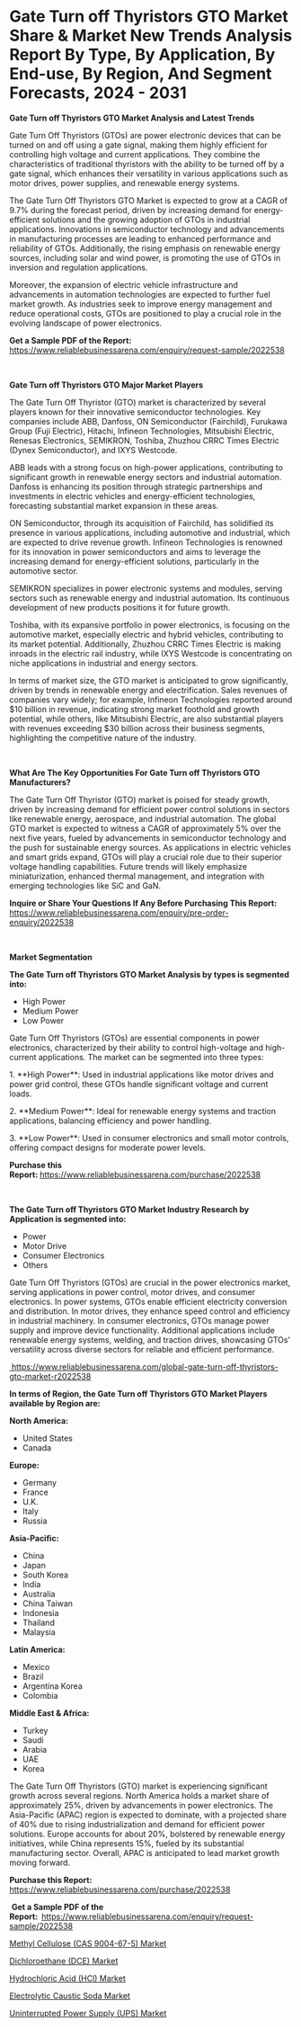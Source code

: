 <p><h1>Gate Turn off Thyristors GTO Market Share & Market New Trends Analysis Report By Type, By Application, By End-use, By Region, And Segment Forecasts, 2024 - 2031</h1></p><p><strong>Gate Turn off Thyristors GTO Market Analysis and Latest Trends</strong></p>
<p><p>Gate Turn Off Thyristors (GTOs) are power electronic devices that can be turned on and off using a gate signal, making them highly efficient for controlling high voltage and current applications. They combine the characteristics of traditional thyristors with the ability to be turned off by a gate signal, which enhances their versatility in various applications such as motor drives, power supplies, and renewable energy systems.</p><p>The Gate Turn Off Thyristors GTO Market is expected to grow at a CAGR of 9.7% during the forecast period, driven by increasing demand for energy-efficient solutions and the growing adoption of GTOs in industrial applications. Innovations in semiconductor technology and advancements in manufacturing processes are leading to enhanced performance and reliability of GTOs. Additionally, the rising emphasis on renewable energy sources, including solar and wind power, is promoting the use of GTOs in inversion and regulation applications. </p><p>Moreover, the expansion of electric vehicle infrastructure and advancements in automation technologies are expected to further fuel market growth. As industries seek to improve energy management and reduce operational costs, GTOs are positioned to play a crucial role in the evolving landscape of power electronics.</p></p>
<p><strong>Get a Sample PDF of the Report:&nbsp;</strong> <a href="https://www.reliablebusinessarena.com/enquiry/request-sample/2022538?utm_campaign=1729&utm_medium=2&utm_source=Github&utm_content=ia&utm_term=28102024&utm_id=gate-turn-off-thyristors-gto">https://www.reliablebusinessarena.com/enquiry/request-sample/2022538</a></p>
<p>&nbsp;</p>
<p><strong>Gate Turn off Thyristors GTO Major Market Players</strong></p>
<p><p>The Gate Turn Off Thyristor (GTO) market is characterized by several players known for their innovative semiconductor technologies. Key companies include ABB, Danfoss, ON Semiconductor (Fairchild), Furukawa Group (Fuji Electric), Hitachi, Infineon Technologies, Mitsubishi Electric, Renesas Electronics, SEMIKRON, Toshiba, Zhuzhou CRRC Times Electric (Dynex Semiconductor), and IXYS Westcode.</p><p>ABB leads with a strong focus on high-power applications, contributing to significant growth in renewable energy sectors and industrial automation. Danfoss is enhancing its position through strategic partnerships and investments in electric vehicles and energy-efficient technologies, forecasting substantial market expansion in these areas.</p><p>ON Semiconductor, through its acquisition of Fairchild, has solidified its presence in various applications, including automotive and industrial, which are expected to drive revenue growth. Infineon Technologies is renowned for its innovation in power semiconductors and aims to leverage the increasing demand for energy-efficient solutions, particularly in the automotive sector.</p><p>SEMIKRON specializes in power electronic systems and modules, serving sectors such as renewable energy and industrial automation. Its continuous development of new products positions it for future growth.</p><p>Toshiba, with its expansive portfolio in power electronics, is focusing on the automotive market, especially electric and hybrid vehicles, contributing to its market potential. Additionally, Zhuzhou CRRC Times Electric is making inroads in the electric rail industry, while IXYS Westcode is concentrating on niche applications in industrial and energy sectors.</p><p>In terms of market size, the GTO market is anticipated to grow significantly, driven by trends in renewable energy and electrification. Sales revenues of companies vary widely; for example, Infineon Technologies reported around $10 billion in revenue, indicating strong market foothold and growth potential, while others, like Mitsubishi Electric, are also substantial players with revenues exceeding $30 billion across their business segments, highlighting the competitive nature of the industry.</p></p>
<p>&nbsp;</p>
<p><strong>What Are The Key Opportunities For Gate Turn off Thyristors GTO Manufacturers?</strong></p>
<p><p>The Gate Turn Off Thyristor (GTO) market is poised for steady growth, driven by increasing demand for efficient power control solutions in sectors like renewable energy, aerospace, and industrial automation. The global GTO market is expected to witness a CAGR of approximately 5% over the next five years, fueled by advancements in semiconductor technology and the push for sustainable energy sources. As applications in electric vehicles and smart grids expand, GTOs will play a crucial role due to their superior voltage handling capabilities. Future trends will likely emphasize miniaturization, enhanced thermal management, and integration with emerging technologies like SiC and GaN.</p></p>
<p><strong>Inquire or Share Your Questions If Any Before Purchasing This Report:</strong> <a href="https://www.reliablebusinessarena.com/enquiry/pre-order-enquiry/2022538?utm_campaign=1729&utm_medium=2&utm_source=Github&utm_content=ia&utm_term=28102024&utm_id=gate-turn-off-thyristors-gto">https://www.reliablebusinessarena.com/enquiry/pre-order-enquiry/2022538</a></p>
<p>&nbsp;</p>
<p><strong>Market Segmentation</strong></p>
<p><strong>The Gate Turn off Thyristors GTO Market Analysis by types is segmented into:</strong></p>
<p><ul><li>High Power</li><li>Medium Power</li><li>Low Power</li></ul></p>
<p><p>Gate Turn Off Thyristors (GTOs) are essential components in power electronics, characterized by their ability to control high-voltage and high-current applications. The market can be segmented into three types: </p><p>1. **High Power**: Used in industrial applications like motor drives and power grid control, these GTOs handle significant voltage and current loads.</p><p>  </p><p>2. **Medium Power**: Ideal for renewable energy systems and traction applications, balancing efficiency and power handling.</p><p>3. **Low Power**: Used in consumer electronics and small motor controls, offering compact designs for moderate power levels.</p></p>
<p><strong>Purchase this Report:&nbsp;</strong><a href="https://www.reliablebusinessarena.com/purchase/2022538?utm_campaign=1729&utm_medium=2&utm_source=Github&utm_content=ia&utm_term=28102024&utm_id=gate-turn-off-thyristors-gto">https://www.reliablebusinessarena.com/purchase/2022538</a></p>
<p>&nbsp;</p>
<p><strong>The Gate Turn off Thyristors GTO Market Industry Research by Application is segmented into:</strong></p>
<p><ul><li>Power</li><li>Motor Drive</li><li>Consumer Electronics</li><li>Others</li></ul></p>
<p><p>Gate Turn Off Thyristors (GTOs) are crucial in the power electronics market, serving applications in power control, motor drives, and consumer electronics. In power systems, GTOs enable efficient electricity conversion and distribution. In motor drives, they enhance speed control and efficiency in industrial machinery. In consumer electronics, GTOs manage power supply and improve device functionality. Additional applications include renewable energy systems, welding, and traction drives, showcasing GTOs' versatility across diverse sectors for reliable and efficient performance.</p></p>
<p><a href="https://www.reliablebusinessarena.com/global-gate-turn-off-thyristors-gto-market-r2022538?utm_campaign=1729&utm_medium=2&utm_source=Github&utm_content=ia&utm_term=28102024&utm_id=gate-turn-off-thyristors-gto">&nbsp;https://www.reliablebusinessarena.com/global-gate-turn-off-thyristors-gto-market-r2022538</a></p>
<p><strong>In terms of Region, the Gate Turn off Thyristors GTO Market Players available by Region are:</strong></p>
<p>
    <p> <strong> North America: </strong>
        <ul>
            <li>United States</li>
            <li>Canada</li>
        </ul>
        </p> 
    <p> <strong> Europe: </strong>
        <ul>
            <li>Germany</li>
            <li>France</li>
            <li>U.K.</li>
            <li>Italy</li>
            <li>Russia</li>
        </ul>
        </p> 
    <p> <strong> Asia-Pacific: </strong>
        <ul>
            <li>China</li>
            <li>Japan</li>
            <li>South Korea</li>
            <li>India</li>
            <li>Australia</li>
            <li>China Taiwan</li>
            <li>Indonesia</li>
            <li>Thailand</li>
            <li>Malaysia</li>
        </ul>
        </p> 
    <p> <strong> Latin America: </strong>
        <ul>
            <li>Mexico</li>
            <li>Brazil</li>
            <li>Argentina Korea</li>
            <li>Colombia</li>
        </ul>
        </p> 
    <p> <strong> Middle East & Africa: </strong>
        <ul>
            <li>Turkey</li>
            <li>Saudi</li>
            <li>Arabia</li>
            <li>UAE</li>
            <li>Korea</li>
        </ul>
    </p>
    </p>
<p><p>The Gate Turn Off Thyristors (GTO) market is experiencing significant growth across several regions. North America holds a market share of approximately 25%, driven by advancements in power electronics. The Asia-Pacific (APAC) region is expected to dominate, with a projected share of 40% due to rising industrialization and demand for efficient power solutions. Europe accounts for about 20%, bolstered by renewable energy initiatives, while China represents 15%, fueled by its substantial manufacturing sector. Overall, APAC is anticipated to lead market growth moving forward.</p></p>
<p><strong>Purchase this Report: </strong><a href="https://www.reliablebusinessarena.com/purchase/2022538?utm_campaign=1729&utm_medium=2&utm_source=Github&utm_content=ia&utm_term=28102024&utm_id=gate-turn-off-thyristors-gto">https://www.reliablebusinessarena.com/purchase/2022538</a></p>
<p>&nbsp;<strong>Get a Sample PDF of the Report:&nbsp;&nbsp;</strong><a href="https://www.reliablebusinessarena.com/enquiry/request-sample/2022538?utm_campaign=1729&utm_medium=2&utm_source=Github&utm_content=ia&utm_term=28102024&utm_id=gate-turn-off-thyristors-gto">https://www.reliablebusinessarena.com/enquiry/request-sample/2022538</a></p>
<p><strong></strong></p>
<p><p><a href="https://www.linkedin.com/pulse/key-drivers-methyl-cellulose-cas-9004-67-5-market-trends-vxkgc?utm_campaign=1729&utm_medium=2&utm_source=Github&utm_content=ia&utm_term=28102024&utm_id=gate-turn-off-thyristors-gto">Methyl Cellulose (CAS 9004-67-5) Market</a></p><p><a href="https://www.linkedin.com/pulse/dichloroethane-dce-market-analysis-product-segmentation-regional-yc8ec?utm_campaign=1729&utm_medium=2&utm_source=Github&utm_content=ia&utm_term=28102024&utm_id=gate-turn-off-thyristors-gto">Dichloroethane (DCE) Market</a></p><p><a href="https://www.linkedin.com/pulse/market-dynamics-future-trends-global-hydrochloric-acid-hcl-bq8kf?utm_campaign=1729&utm_medium=2&utm_source=Github&utm_content=ia&utm_term=28102024&utm_id=gate-turn-off-thyristors-gto">Hydrochloric Acid (HCl) Market</a></p><p><a href="https://www.linkedin.com/pulse/electrolytic-caustic-soda-market-essentials-key-players-demand-brtkf?utm_campaign=1729&utm_medium=2&utm_source=Github&utm_content=ia&utm_term=28102024&utm_id=gate-turn-off-thyristors-gto">Electrolytic Caustic Soda Market</a></p><p><a href="https://issuu.com/reportprime-2/docs/uninterrupted-power-supply-ups-mark_073cca82356979?utm_campaign=1729&utm_medium=2&utm_source=Github&utm_content=ia&utm_term=28102024&utm_id=gate-turn-off-thyristors-gto">Uninterrupted Power Supply (UPS) Market</a></p></p>